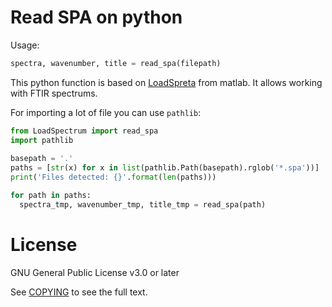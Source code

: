 # Read SPA on python

Usage:
```python
spectra, wavenumber, title = read_spa(filepath)
```

This python function is based on [LoadSpreta](https://la.mathworks.com/matlabcentral/fileexchange/57904-loadspectra) from matlab. It allows working with FTIR spectrums.

For importing a lot of file you can use ``pathlib``:

```python
from LoadSpectrum import read_spa
import pathlib
 
basepath = '.'
paths = [str(x) for x in list(pathlib.Path(basepath).rglob('*.spa'))]
print('Files detected: {}'.format(len(paths)))

for path in paths:
  spectra_tmp, wavenumber_tmp, title_tmp = read_spa(path)
```

# License
GNU General Public License v3.0 or later

See [COPYING](COPYING) to see the full text.
